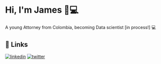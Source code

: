 # Hi, I'm James 👋:computer:

A young Attorney from Colombia, becoming Data scientist [in process!] :computer:

## 🔗 Links
[![linkedin](https://img.shields.io/badge/linkedin-0A66C2?style=for-the-badge&logo=linkedin&logoColor=white)](https://www.linkedin.com/in/codingjames/)
[![twitter](https://img.shields.io/badge/twitter-1DA1F2?style=for-the-badge&logo=twitter&logoColor=white)](https://twitter.com/codingjames)
